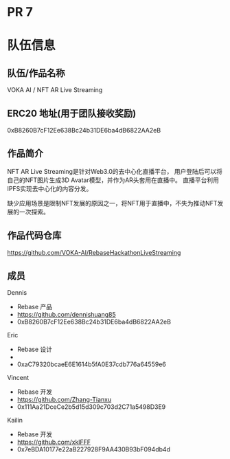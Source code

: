 # PR 7

# 队伍信息

## 队伍/作品名称

VOKA AI / NFT AR Live Streaming

## ERC20 地址(用于团队接收奖励)

0xB8260B7cF12Ee638Bc24b31DE6ba4dB6822AA2eB

## 作品简介

NFT AR Live Streaming是针对Web3.0的去中心化直播平台，
用户登陆后可以将自己的NFT图片生成3D Avatar模型，并作为AR头套用在直播中。
直播平台利用IPFS实现去中心化的内容分发。

缺少应用场景是限制NFT发展的原因之一，将NFT用于直播中，不失为推动NFT发展的一次探索。

## 作品代码仓库

https://github.com/VOKA-AI/RebaseHackathonLiveStreaming

## 成员

Dennis
- Rebase 产品
- https://github.com/dennishuang85
- 0xB8260B7cF12Ee638Bc24b31DE6ba4dB6822AA2eB

Eric
- Rebase 设计
- 
- 0xaC79320bcaeE6E1614b5fA0E37cdb776a64559e6

Vincent
- Rebase 开发
- https://github.com/Zhang-Tianxu
- 0x111Aa21DceCe2b5d15d309c703d2C71a5498D3E9

Kailin
- Rebase 开发
- https://github.com/xklFFF
- 0x7eBDA10177e22aB227928F9AA430B93bF094db4d

